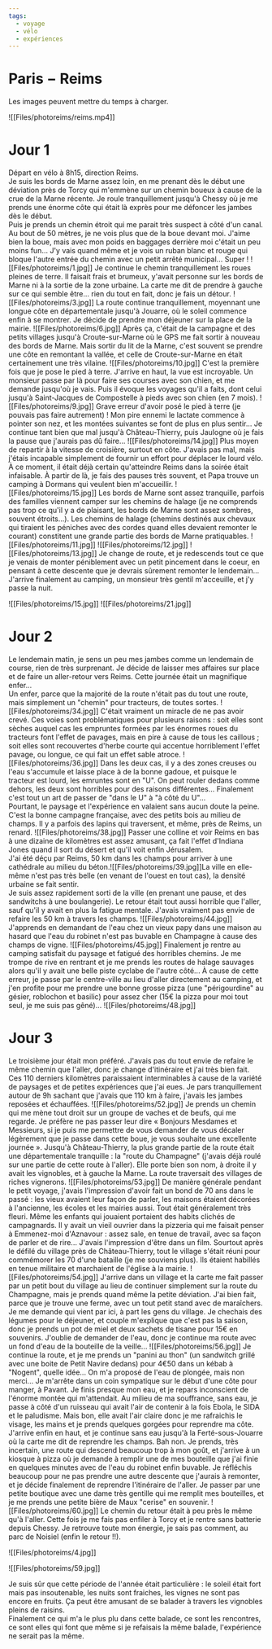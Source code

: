 ```yaml
---
tags:
  - voyage
  - vélo
  - expériences
---
```


# Paris − Reims

Les images peuvent mettre du temps à charger. 

![[Files/photoreims/reims.mp4]]

# Jour 1

Départ en vélo à 8h15, direction Reims.  
Je suis les bords de Marne assez loin, en me prenant dès le début une déviation près de Torcy qui m'emmène sur un chemin boueux à cause de la crue de la Marne récente. Je roule tranquillement jusqu'à Chessy où je me prends une énorme côte qui était là exprès pour me défoncer les jambes dès le début.  
Puis je prends un chemin étroit qui me parait très suspect à côté d'un canal. Au bout de 50 mètres, je ne vois plus que de la boue devant moi. J'aime bien la boue, mais avec mon poids en baggages derrière moi c'était un peu moins fun... J'y vais quand même et je vois un ruban blanc et rouge qui bloque l'autre entrée du chemin avec un petit arrêté municipal... Super !
![[Files/photoreims/1.jpg]]
Je continue le chemin tranquillement les roues pleines de terre. Il faisait frais et brumeux, y'avait personne sur les bords de Marne ni à la sortie de la zone urbaine. La carte me dit de prendre à gauche sur ce qui semble être... rien du tout en fait, donc je fais un détour.
![[Files/photoreims/3.jpg]]
La route continue tranquillement, moyennant une longue côte en départementale jusqu'à Jouarre, où le soleil commence enfin à se montrer. Je décide de prendre mon déjeuner sur la place de la mairie. 
![[Files/photoreims/6.jpg]]
Après ça, c'était de la campagne et des petits villages jusqu'à Croute-sur-Marne où le GPS me fait sortir à nouveau des bords de Marne. Mais sortir du lit de la Marne, c'est souvent se prendre une côte en remontant la vallée, et celle de Croute-sur-Marne en était certainement une très vilaine. 
![[Files/photoreims/10.jpg]]
C'est la première fois que je pose le pied à terre. J'arrive en haut, la vue est incroyable. Un monsieur passe par là pour faire ses courses avec son chien, et me demande jusqu'où je vais. Puis il évoque les voyages qu'il a faits, dont celui jusqu'à Saint-Jacques de Compostelle à pieds avec son chien (en 7 mois).
![[Files/photoreims/9.jpg]]
Grave erreur d'avoir posé le pied à terre (je pouvais pas faire autrement) ! Mon pire ennemi le lactate commence à pointer son nez, et les montées suivantes se font de plus en plus sentir... Je continue tant bien que mal jusqu'à Château-Thierry, puis Jaulogne où je fais la pause que j'aurais pas dû faire...
![[Files/photoreims/14.jpg]]
Plus moyen de repartir à la vitesse de croisière, surtout en côte. J'avais pas mal, mais j'étais incapable simplement de fournir un effort pour déplacer le lourd vélo. À ce moment, il était déjà certain qu'atteindre Reims dans la soirée était infaisable. À partir de là, je fais des pauses très souvent, et Papa trouve un camping à Dormans qui veulent bien m'accueillir.
![[Files/photoreims/15.jpg]]
Les bords de Marne sont assez tranquille, parfois des familles viennent camper sur les chemins de halage (je ne comprends pas trop ce qu'il y a de plaisant, les bords de Marne sont assez sombres, souvent étroits...). Les chemins de halage (chemins destinés aux chevaux qui tiraient les péniches avec des cordes quand elles devaient remonter le courant) constitent une grande partie des bords de Marne pratiquables.
![[Files/photoreims/11.jpg]]
![[Files/photoreims/12.jpg]]
![[Files/photoreims/13.jpg]]
Je change de route, et je redescends tout ce que je venais de monter péniblement avec un petit pincement dans le coeur, en pensant à cette descente que je devrais sûrement remonter le lendemain... J'arrive finalement au camping, un monsieur très gentil m'acceuille, et j'y passe la nuit. 

![[Files/photoreims/15.jpg]]
![[Files/photoreims/21.jpg]]

# Jour 2

Le lendemain matin, je sens un peu mes jambes comme un lendemain de course, rien de très surprenant. Je décide de laisser mes affaires sur place et de faire un aller-retour vers Reims. Cette journée était un magnifique enfer...  
Un enfer, parce que la majorité de la route n'était pas du tout une route, mais simplement un "chemin" pour tracteurs, de toutes sortes. 
![[Files/photoreims/34.jpg]]
C'était vraiment un miracle de ne pas avoir crevé. Ces voies sont problématiques pour plusieurs raisons : soit elles sont sèches auquel cas les empruntes formées par les énormes roues du tracteurs font l'effet de pavages, mais en pire à cause de tous les caillous ; soit elles sont recouvertes d'herbe courte qui accentue horriblement l'effet pavage, ou longue, ce qui fait un effet sable atroce.
![[Files/photoreims/36.jpg]]
Dans les deux cas, il y a des zones creuses ou l'eau s'accumule et laisse place à de la bonne gadoue, et puisque le tracteur est lourd, les emruntes sont en "U". On peut rouler dedans comme dehors, les deux sont horribles pour des raisons différentes... Finalement c'est tout un art de passer de "dans le U" à "à côté du U"...  
Pourtant, le paysage et l'expérience en valaient sans aucun doute la peine.
C'est la bonne campagne française, avec des petits bois au milieu de champs.
Il y a parfois des lapins qui traversent, et même, près de Reims, un renard.
![[Files/photoreims/38.jpg]]
Passer une colline et voir Reims en bas à une dizaine de kilomètres est assez amusant, ça fait l'effet d'Indiana Jones quand il sort du désert et qu'il voit enfin Jérusalem.  
J'ai été déçu par Reims, 50 km dans les champs pour arriver à une cathédrale au milieu du béton.![[Files/photoreims/39.jpg]]La ville en elle-même n'est pas très belle (en venant de l'ouest en tout cas), la densité urbaine se fait sentir.  
Je suis assez rapidement sorti de la ville (en prenant une pause, et des sandwitchs à une boulangerie). Le retour était tout aussi horrible que l'aller, sauf qu'il y avait en plus la fatigue mentale. J'avais vraiment pas envie de refaire les 50 km à travers les champs.
![[Files/photoreims/44.jpg]]
J'apprends en demandant de l'eau chez un vieux papy dans une maison au hasard que l'eau du robinet n'est pas buvable en Champagne à cause des champs de vigne.
![[Files/photoreims/45.jpg]]
Finalement je rentre au camping satisfait du paysage et fatigué des horribles chemins. Je me trompe de rive en rentrant et je me prends les routes de halage sauvages alors qu'il y avait une belle piste cyclabe de l'autre côté... À cause de cette erreur, je passe par le centre-ville au lieu d'aller directement au camping, et j'en profite pour me prendre une bonne grosse pizza (une "périgourdine" au gésier, roblochon et basilic) pour assez cher (15€ la pizza pour moi tout seul, je me suis pas gêné)...
![[Files/photoreims/48.jpg]]

# Jour 3

Le troisième jour était mon préféré. J'avais pas du tout envie de refaire le même chemin que l'aller, donc je change d'itinéraire et j'ai très bien fait. Ces 110 derniers kilomètres paraissaient interminables à cause de la variété de paysages et de petites expériences que j'ai eues. Je pars tranquillement autour de 9h sachant que j'avais que 110 km à faire,
j'avais les jambes reposées et échauffées.
![[Files/photoreims/52.jpg]]
Je prends un chemin qui me mène tout droit sur un groupe de vaches et de beufs, qui me regarde. Je préfère ne pas passer leur dire « Bonjours Mesdames et Messieurs, si je puis me permettre de vous demander de vous décaler légèrement que je passe dans cette boue, je vous souhaite une excellente journée ».  Jusqu'à Château-Thierry, la plus grande partie de la route était une départementale tranquille : la "route du Champagne" (j'avais déjà roulé sur une partie de cette route à l'aller). Elle porte bien son nom, à droite il y avait les vignobles, et à gauche la Marne. La route traversait des villages de riches vignerons.
![[Files/photoreims/53.jpg]]
De manière générale pendant le petit voyage, j'avais l'impression d'avoir fait un bond de 70 ans dans le passé : les vieux avaient leur façon de parler, les maisons étaient décorées à l'ancienne, les écoles et les mairies aussi. Tout était généralement très fleuri. Même les enfants qui jouaient portaient des habits clichés de campagnards. Il y avait un vieil ouvrier dans la pizzeria qui me faisait penser à Emmenez-moi d'Aznavour : assez sale, en tenue de travail, avec sa façon de parler et de rire... J'avais l'impression d'être dans un film.
Sourtout après le défilé du village près de Château-Thierry, tout le village s'était réuni pour commémorer les 70 d'une bataille (je me souviens plus). Ils étaient habillés en tenue militaire et marchaient de l'église à la mairie.
![[Files/photoreims/54.jpg]]
J'arrive dans un village et la carte me fait passer par un petit bout du village au lieu de continuer simplement sur la route du Champagne, mais je prends quand même la petite déviation. J'ai bien fait, parce que je trouve une ferme, avec un tout petit stand avec de maraîchers. Je me demande qui vient par ici, à part les gens du village. Je chechais des légumes pour le déjeuner, et couple m'explique que c'est pas la saison, donc je prends un pot de miel et deux sachets de tisane pour 15€ en souvenirs. J'oublie de demander de l'eau, donc je continue ma route avec un fond d'eau de la bouteille de la veille...
![[Files/photoreims/56.jpg]]
Je continue la route, et je me prends un "panini au thon" (un sandwitch grillé avec une boite de Petit Navire dedans) pour 4€50 dans un kébab à "Nogent", quelle idée... On m'a proposé de l'eau de plongée, mais non merci... Je m'arrête dans un coin sympatique sur le début d'une côte pour manger, à Pavant. Je finis presque mon eau, et je repars inconscient de l'énorme montée qui m'attendait. Au milieu de ma souffrance, sans eau, je passe à côté d'un ruisseau qui avait l'air de contenir à la fois Ebola, le SIDA et le paludisme. Mais bon, elle
avait l'air claire donc je me rafraichis le visage, les mains et je prends quelques gorgées pour reprendre ma côte.  
J'arrive enfin en haut, et je continue sans eau jusqu'à la Ferté-sous-Jouarre où la carte me dit de reprendre les champs. Bah non. Je prends, très incertain, une route qui descend beaucoup trop à mon goût, et j'arrive à un kiosque à pizza où je demande à remplir une de mes bouteille que j'ai finie en quelques minutes avec de l'eau du robinet enfin buvable. Je réfléchis beaucoup pour ne pas prendre une autre descente que j'aurais à remonter, et je décide finalement de reprendre l'itinéraire de l'aller. Je passer par une petite boutique avec une dame très gentille qui me remplit mes bouteilles, et je me prends une petite bière de Maux "cerise" en souvenir.
![[Files/photoreims/60.jpg]]
Le chemin du retour était à peu près le même qu'à l'aller. Cette fois je me fais pas enfiler à Torcy et je rentre sans batterie depuis Chessy. Je retrouve toute mon énergie, je sais pas comment, au parc de Noisiel (enfin le retour !!).

![[Files/photoreims/4.jpg]]

![[Files/photoreims/59.jpg]]

Je suis sûr que cette période de l'année était particulière : le soleil était fort mais pas insoutenable, les nuits sont fraiches, les vignes ne sont pas encore en fruits. Ça peut être amusant de se balader à travers les vignobles pleins de raisins.  
Finalement ce qui m'a le plus plu dans cette balade, ce sont les rencontres, ce sont elles qui font que même si je refaisais la même balade, l'expérience ne serait pas la même.
